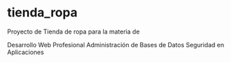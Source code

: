 # tienda_ropa
Proyecto de Tienda de ropa para la materia de


Desarrollo Web Profesional
Administración de Bases de Datos
Seguridad en Aplicaciones
